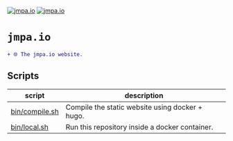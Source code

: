 <!-- markdownlint-disable MD041 MD010 -->
[![jmpa.io](https://github.com/jmpa-io/jmpa.io/actions/workflows/cicd.yml/badge.svg)](https://github.com/jmpa-io/jmpa.io/actions/workflows/cicd.yml)
[![jmpa.io](https://github.com/jmpa-io/jmpa.io/actions/workflows/README.yml/badge.svg)](https://github.com/jmpa-io/jmpa.io/actions/workflows/README.yml)

# `jmpa.io`

```diff
+ 🌐 The jmpa.io website.
```

## Scripts

script|description
---|---
[bin/compile.sh](bin/compile.sh) | Compile the static website using docker + hugo.
[bin/local.sh](bin/local.sh) | Run this repository inside a docker container.

